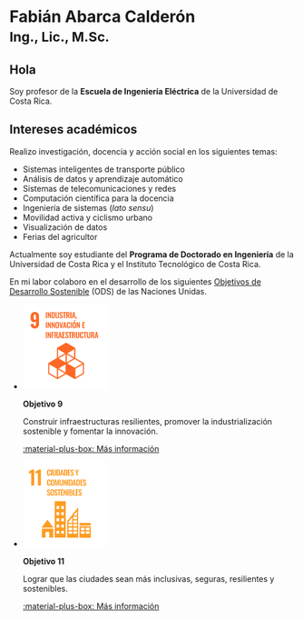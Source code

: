 # Fabián Abarca Calderón <br /><small>Ing., Lic., M.Sc.</small>

## Hola

Soy profesor de la **Escuela de Ingeniería Eléctrica** de la Universidad de Costa Rica.

## Intereses académicos

Realizo investigación, docencia y acción social en los siguientes temas:

- Sistemas inteligentes de transporte público
- Análisis de datos y aprendizaje automático
- Sistemas de telecomunicaciones y redes
- Computación científica para la docencia
- Ingeniería de sistemas (*lato sensu*)
- Movilidad activa y ciclismo urbano
- Visualización de datos
- Ferias del agricultor

Actualmente soy estudiante del **Programa de Doctorado en Ingeniería** de la Universidad de Costa Rica y el Instituto Tecnológico de Costa Rica.

En mi labor colaboro en el desarrollo de los siguientes [Objetivos de Desarrollo Sostenible](https://www.un.org/sustainabledevelopment/es/) (ODS) de las Naciones Unidas.

<div class="grid cards" markdown>

-   <img src="../assets/img/ods_9_infraestructura.png" alt="Objetivo de Desarrollo Sostenible 9: Industria, innovación e infraestructura" width="150px" />
    
    **Objetivo 9**

    Construir infraestructuras resilientes, promover la industrialización sostenible y fomentar la innovación.

    [:material-plus-box: Más información](https://www.un.org/sustainabledevelopment/es/infrastructure/)

-   <img src="../assets/img/ods_11_ciudades.png" alt="Objetivo de Desarrollo Sostenible 9: Industria, innovación e infraestructura" width="150px" />

    **Objetivo 11**
    
    Lograr que las ciudades sean más inclusivas, seguras, resilientes y sostenibles.

    [:material-plus-box: Más información](https://www.un.org/sustainabledevelopment/es/cities/)

</div>
